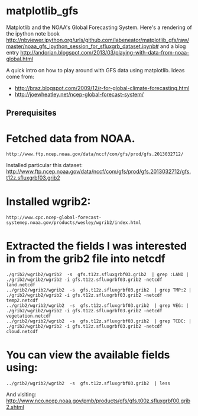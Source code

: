 matplotlib_gfs
==============

Matplotlib and the NOAA's Global Forecasting System. Here's a rendering of the ipython note book http://nbviewer.ipython.org/urls/github.com/labeneator/matplotlib_gfs/raw/master/noaa_gfs_ipython_session_for_sfluxgrb_dataset.ipynb# and a blog entry http://andorian.blogspot.com/2013/03/playing-with-data-from-noaa-global.html

A quick intro on how to play around with GFS data using matplotlib.
Ideas come from:
* http://braz.blogspot.com/2009/12/r-for-global-climate-forecasting.html
* http://joewheatley.net/ncep-global-forecast-system/

Prerequisites
--------------
# Fetched data from NOAA.
    http://www.ftp.ncep.noaa.gov/data/nccf/com/gfs/prod/gfs.2013032712/

Installed particular this dataset:
    http://www.ftp.ncep.noaa.gov/data/nccf/com/gfs/prod/gfs.2013032712/gfs.t12z.sfluxgrbf03.grib2

# Installed wgrib2:
    http://www.cpc.ncep-global-forecast-systemep.noaa.gov/products/wesley/wgrib2/index.html

# Extracted the fields I was interested in from the grib2 file into netcdf
    ./grib2/wgrib2/wgrib2  -s  gfs.t12z.sfluxgrbf03.grib2  | grep :LAND | ./grib2/wgrib2/wgrib2 -i gfs.t12z.sfluxgrbf03.grib2 -netcdf land.netcdf
    ../grib2/wgrib2/wgrib2  -s  gfs.t12z.sfluxgrbf03.grib2  | grep TMP:2 | ./grib2/wgrib2/wgrib2 -i gfs.t12z.sfluxgrbf03.grib2 -netcdf temp2.netcdf
    ../grib2/wgrib2/wgrib2  -s  gfs.t12z.sfluxgrbf03.grib2  | grep VEG: | ./grib2/wgrib2/wgrib2 -i gfs.t12z.sfluxgrbf03.grib2 -netcdf vegetation.netcdf
    ../grib2/wgrib2/wgrib2  -s  gfs.t12z.sfluxgrbf03.grib2  | grep TCDC: | ./grib2/wgrib2/wgrib2 -i gfs.t12z.sfluxgrbf03.grib2 -netcdf cloud.netcdf

# You can view the available fields using:
    ../grib2/wgrib2/wgrib2  -s  gfs.t12z.sfluxgrbf03.grib2  | less
And visiting:
     http://www.nco.ncep.noaa.gov/pmb/products/gfs/gfs.t00z.sfluxgrbf00.grib2.shtml

